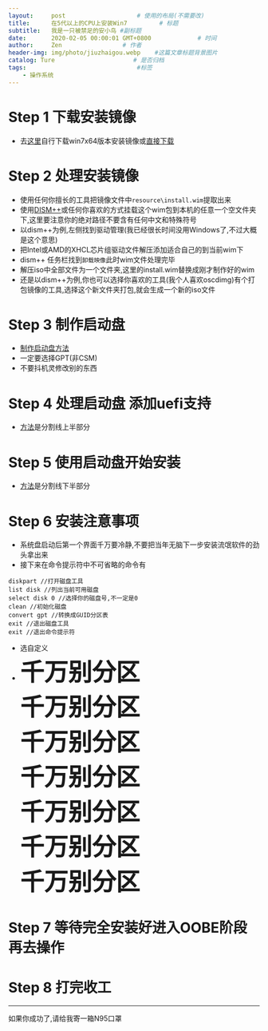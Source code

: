 ```yaml
---
layout:     post                    # 使用的布局(不需要改)
title:      在5代以上的CPU上安装Win7         # 标题
subtitle:   我是一只被禁足的安小鸟 #副标题
date:       2020-02-05 00:00:01 GMT+0800             # 时间
author:     Zen                 # 作者
header-img: img/photo/jiuzhaigou.webp    #这篇文章标题背景图片
catalog: Ture                      # 是否归档
tags:                               #标签
    - 操作系统
---
```



# Step 1 下载安装镜像
+ 去[这里](msdn.itellyou.cn)自行下载win7x64版本安装镜像或[直接下载](ed2k://|file|cn_windows_7_ultimate_with_sp1_x64_dvd_u_677408.iso|3420557312|B58548681854236C7939003B583A8078|/M)

# Step 2 处理安装镜像
+ 使用任何你擅长的工具把镜像文件中`resource\install.wim`提取出来
+ 使用[DISM++](http://cdn.chuyu.me/Dism++10.1.1001.10_d4ba4eb035254b3326d6adc6638bc9c8daea7018.zip)或任何你喜欢的方式挂载这个wim包到本机的任意一个空文件夹下,这里要注意你的绝对路径不要含有任何中文和特殊符号
+ 以dism++为例,左侧找到驱动管理(我已经很长时间没用Windows了,不过大概是这个意思)
+ 把Intel或AMD的XHCL芯片组驱动文件解压添加适合自己的到当前wim下
+ dism++ 任务栏找到`卸载映像`此时wim文件处理完毕
+ 解压iso中全部文件为一个文件夹,这里的install.wim替换成刚才制作好的wim
+ 还是以dism++为例,你也可以选择你喜欢的工具(我个人喜欢oscdimg)有个打包镜像的工具,选择这个新文件夹打包,就会生成一个新的iso文件

# Step 3 制作启动盘
+ [制作启动盘方法](https://zhangyiming748.github.io/2019/05/16/make_a_bootable_usb_disk/)
+ 一定要选择GPT(非CSM)
+ 不要抖机灵修改别的东西

# Step 4 处理启动盘 添加uefi支持
+ [方法](https://zhangyiming748.github.io/2019/11/13/MakeWindows7SupportUEFI/)是分割线上半部分

# Step 5 使用启动盘开始安装

+ [方法](https://zhangyiming748.github.io/2019/11/13/MakeWindows7SupportUEFI/)是分割线下半部分

# Step 6 安装注意事项
+ 系统盘启动后第一个界面千万要冷静,不要把当年无脑下一步安装流氓软件的劲头拿出来
+ 接下来在命令提示符中不可省略的命令有

```
diskpart //打开磁盘工具
list disk //列出当前可用磁盘
select disk 0 //选择你的磁盘号,不一定是0
clean //初始化磁盘
convert gpt //转换成GUID分区表
exit //退出磁盘工具
exit //退出命令提示符
```
+ 选自定义
+ <font size="15"><b>千万别分区<br>千万别分区<br>千万别分区<br>千万别分区<br>千万别分区<br>千万别分区<br>千万别分区</b></font>

# Step 7 等待完全安装好进入OOBE阶段再去操作

# Step 8 打完收工

----

如果你成功了,请给我寄一箱N95口罩
